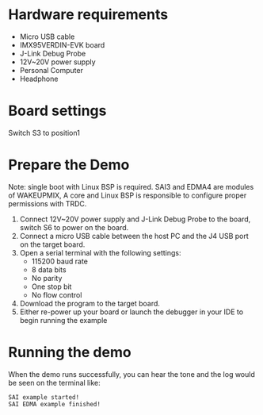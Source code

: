 Hardware requirements
===================
- Micro USB cable
- IMX95VERDIN-EVK  board
- J-Link Debug Probe
- 12V~20V power supply
- Personal Computer
- Headphone

Board settings
============
Switch S3 to position1

Prepare the Demo
===============

Note: single boot with Linux BSP is required. SAI3 and EDMA4 are modules of WAKEUPMIX, A core and Linux
      BSP is responsible to configure proper permissions with TRDC.

1.  Connect 12V~20V power supply and J-Link Debug Probe to the board, switch S6 to power on the board.
2.  Connect a micro USB cable between the host PC and the J4 USB port on the target board.
3.  Open a serial terminal with the following settings:
    - 115200 baud rate
    - 8 data bits
    - No parity
    - One stop bit
    - No flow control
4.  Download the program to the target board.
5.  Either re-power up your board or launch the debugger in your IDE to begin running the example

Running the demo
===============
When the demo runs successfully, you can hear the tone and the log would be seen on the terminal like:

~~~~~~~~~~~~~~~~~~~
SAI example started!
SAI EDMA example finished!
 ~~~~~~~~~~~~~~~~~~~
